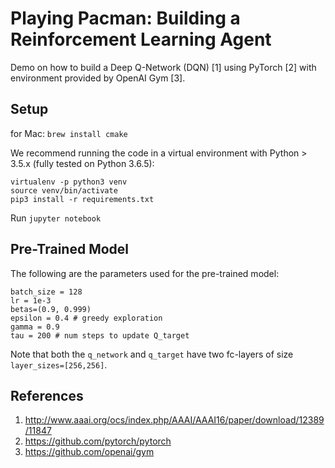 # Playing Pacman: Building a Reinforcement Learning Agent

Demo on how to build a Deep Q-Network (DQN) [1] using PyTorch [2] with environment provided by OpenAI Gym [3].

## Setup

for Mac: `brew install cmake`

We recommend running the code in a virtual environment with Python > 3.5.x (fully tested on Python 3.6.5):
```
virtualenv -p python3 venv
source venv/bin/activate
pip3 install -r requirements.txt
```

Run `jupyter notebook`

## Pre-Trained Model
The following are the parameters used for the pre-trained model:
```
batch_size = 128
lr = 1e-3
betas=(0.9, 0.999)
epsilon = 0.4 # greedy exploration
gamma = 0.9
tau = 200 # num steps to update Q_target
```
Note that both the `q_network` and `q_target` have two fc-layers of size `layer_sizes=[256,256]`.

## References

1. http://www.aaai.org/ocs/index.php/AAAI/AAAI16/paper/download/12389/11847
2. https://github.com/pytorch/pytorch
3. https://github.com/openai/gym
